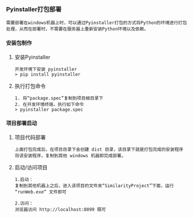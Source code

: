 ### Pyinstaller打包部署

```
需要部署在windows机器上时，可以通过Pyinstaller打包的方式将Python的环境进行打包处理，从而在部署时，不需要在服务器上重新安装Python环境以及依赖。
```



#### 安装包制作

1. 安装Pyinstaller

   ```
   开发环境下安装 pyinstaller
   > pip install pyinstaller
   ```

2. 执行打包命令

   ```
   1. 将“package.spec”复制到项目根目录下
   2. 在开发环境终端，执行如下命令
   > pyinstaller package.spec
   ```



#### 项目部署启动

1. 项目代码部署

   ```
   上面打包完成后，在项目目录下会创建 dist 目录，该目录下就是打包完成的安装程序
   将该安装程序，复制到其他 windows 机器即完成部署。
   ```

2. 启动/访问项目

   ```
   1.启动：
   复制到其他机器上之后，进入该项目的文件夹“SimilarityProject”下面，运行 “runWeb.exe” 文件即可
   
   2.访问：
   浏览器访问 http://localhost:8099 既可
   ```

